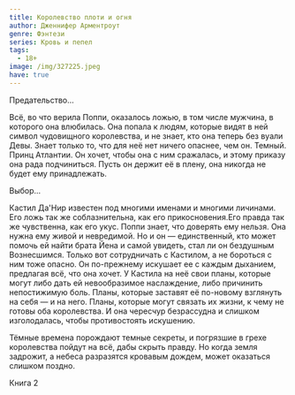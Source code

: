 ```yaml
---
title: Королевство плоти и огня
author: Дженнифер Арментроут
genre: Фэнтези
series: Кровь и пепел
tags:
  - 18+
image: /img/327225.jpeg
have: true
---
```

Предательство...

Всё, во что верила Поппи, оказалось ложью, в том числе мужчина, в которого она влюбилась. Она попала к людям, которые видят в ней символ чудовищного королевства, и не знает, кто она теперь без вуали Девы. Знает только то, что для неё нет ничего опаснее, чем он. Темный. Принц Атлантии. Он хочет, чтобы она с ним сражалась, и этому приказу она рада подчиниться. Пусть он держит её в плену, она никогда не будет ему принадлежать.

Выбор...

Кастил Да'Нир известен под многими именами и многими личинами. Его ложь так же соблазнительна, как его прикосновения.Его правда так же чувственна, как его укус. Поппи знает, что доверять ему нельзя. Она нужна ему живой и невредимой. Но и он — единственный, кто может помочь ей найти брата Йена и самой увидеть, стал ли он бездушным Вознесшимся. Только вот сотрудничать с Кастилом, а не бороться с ним тоже опасно. Он по-прежнему искушает ее с каждым дыханием, предлагая всё, что она хочет. У Кастила на неё свои планы, которые могут либо дать ей невообразимое наслаждение, либо причинить непостижимую боль. Планы, которые заставят её по-новому взглянуть на себя — и на него. Планы, которые могут связать их жизни, к чему не готовы оба королевства. И она чересчур безрассудна и слишком изголодалась, чтобы противостоять искушению.

Тёмные времена порождают темные секреты, и погрязшие в грехе королевства пойдут на всё, дабы скрыть правду. Но когда земля задрожит, а небеса разразятся кровавым дождем, может оказаться слишком поздно.

Книга 2